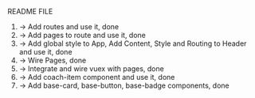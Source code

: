 README FILE

1. -> Add routes and use it, done
2. -> Add pages to route and use it, done
3. -> Add global style to App, Add Content, Style and Routing to Header and use it, done
4. -> Wire Pages, done
5. -> Integrate and wire vuex with pages, done
6. -> Add coach-item component and use it, done
7. -> Add base-card, base-button, base-badge components, done
